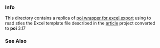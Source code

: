 ### Info
This directory contains a replica of [poi wrapper for excel export](https://github.com/feng-haitao/auto-excel) using to read stles the Excel template file described in the [article](https://www.codeproject.com/Articles/5280754/A-Fast-and-Flexible-Import-and-Export-Tool-for-Exc) 
project converted to __poi__ 3.17
### See Also
